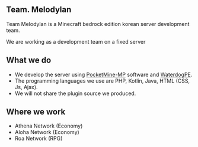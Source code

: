 ## Team. Melodylan

Team Melodylan is a Minecraft bedrock edition korean server development team.

We are working as a development team on a fixed server

## What we do

- We develop the server using [PocketMine-MP](https://github.com/pmmp/PocketMine-MP) software and [WaterdogPE](https://github.com/WaterdogPE/WaterdogPE).
- The programming languages we use are PHP, Kotlin, Java, HTML (CSS, Js, Ajax).
- We will not share the plugin source we produced.

## Where we work

- Athena Network (Economy)
- Aloha Network (Economy)
- Roa Network (RPG)